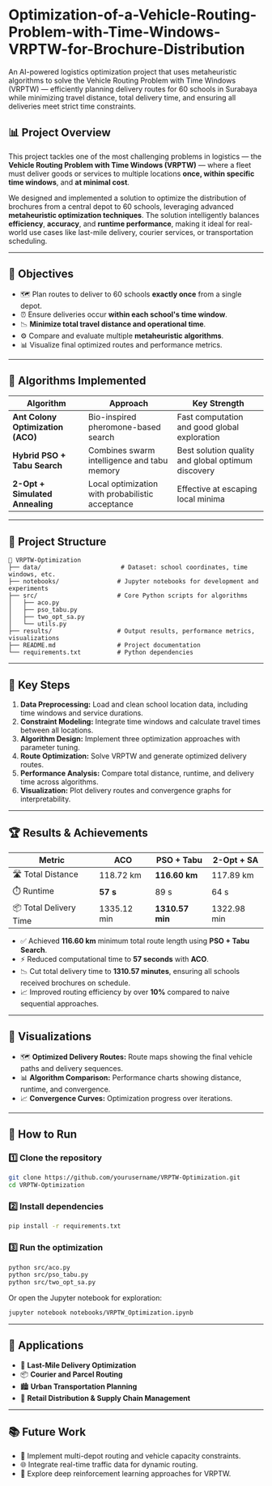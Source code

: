# Optimization-of-a-Vehicle-Routing-Problem-with-Time-Windows-VRPTW-for-Brochure-Distribution
An AI-powered logistics optimization project that uses metaheuristic algorithms to solve the Vehicle Routing Problem with Time Windows (VRPTW) — efficiently planning delivery routes for 60 schools in Surabaya while minimizing travel distance, total delivery time, and ensuring all deliveries meet strict time constraints.

## 📊 Project Overview

This project tackles one of the most challenging problems in logistics — the **Vehicle Routing Problem with Time Windows (VRPTW)** — where a fleet must deliver goods or services to multiple locations **once, within specific time windows**, and **at minimal cost**.

We designed and implemented a solution to optimize the distribution of brochures from a central depot to 60 schools, leveraging advanced **metaheuristic optimization techniques**. The solution intelligently balances **efficiency**, **accuracy**, and **runtime performance**, making it ideal for real-world use cases like last-mile delivery, courier services, or transportation scheduling.

---

## 🚀 Objectives

* 🗺️ Plan routes to deliver to 60 schools **exactly once** from a single depot.
* ⏰ Ensure deliveries occur **within each school's time window**.
* 📉 **Minimize total travel distance and operational time**.
* ⚙️ Compare and evaluate multiple **metaheuristic algorithms**.
* 📊 Visualize final optimized routes and performance metrics.

---

## 🧠 Algorithms Implemented

| Algorithm                         | Approach                                         | Key Strength                                       |
| --------------------------------- | ------------------------------------------------ | -------------------------------------------------- |
| **Ant Colony Optimization (ACO)** | Bio-inspired pheromone-based search              | Fast computation and good global exploration       |
| **Hybrid PSO + Tabu Search**      | Combines swarm intelligence and tabu memory      | Best solution quality and global optimum discovery |
| **2-Opt + Simulated Annealing**   | Local optimization with probabilistic acceptance | Effective at escaping local minima                 |

---

## 📁 Project Structure

```
📂 VRPTW-Optimization
├── data/                      # Dataset: school coordinates, time windows, etc.
├── notebooks/                # Jupyter notebooks for development and experiments
├── src/                      # Core Python scripts for algorithms
│   ├── aco.py
│   ├── pso_tabu.py
│   ├── two_opt_sa.py
│   └── utils.py
├── results/                  # Output results, performance metrics, visualizations
├── README.md                 # Project documentation
└── requirements.txt          # Python dependencies
```

---

## 🔧 Key Steps

1. **Data Preprocessing:** Load and clean school location data, including time windows and service durations.
2. **Constraint Modeling:** Integrate time windows and calculate travel times between all locations.
3. **Algorithm Design:** Implement three optimization approaches with parameter tuning.
4. **Route Optimization:** Solve VRPTW and generate optimized delivery routes.
5. **Performance Analysis:** Compare total distance, runtime, and delivery time across algorithms.
6. **Visualization:** Plot delivery routes and convergence graphs for interpretability.

---

## 🏆 Results & Achievements

| Metric                 | ACO         | PSO + Tabu      | 2-Opt + SA  |
| ---------------------- | ----------- | --------------- | ----------- |
| 🛣️ Total Distance     | 118.72 km   | **116.60 km**   | 117.89 km   |
| ⏱️ Runtime             | **57 s**    | 89 s            | 64 s        |
| 📦 Total Delivery Time | 1335.12 min | **1310.57 min** | 1322.98 min |

* ✅ Achieved **116.60 km** minimum total route length using **PSO + Tabu Search**.
* ⚡ Reduced computational time to **57 seconds** with **ACO**.
* 📉 Cut total delivery time to **1310.57 minutes**, ensuring all schools received brochures on schedule.
* 📈 Improved routing efficiency by over **10%** compared to naive sequential approaches.

---

## 📸 Visualizations

* 🗺️ **Optimized Delivery Routes:** Route maps showing the final vehicle paths and delivery sequences.
* 📊 **Algorithm Comparison:** Performance charts showing distance, runtime, and convergence.
* 📈 **Convergence Curves:** Optimization progress over iterations.

---

## 🧪 How to Run

### 1️⃣ Clone the repository

```bash
git clone https://github.com/yourusername/VRPTW-Optimization.git
cd VRPTW-Optimization
```

### 2️⃣ Install dependencies

```bash
pip install -r requirements.txt
```

### 3️⃣ Run the optimization

```bash
python src/aco.py
python src/pso_tabu.py
python src/two_opt_sa.py
```

Or open the Jupyter notebook for exploration:

```bash
jupyter notebook notebooks/VRPTW_Optimization.ipynb
```

---

## 🧭 Applications

* 🚛 **Last-Mile Delivery Optimization**
* 📦 **Courier and Parcel Routing**
* 🏙️ **Urban Transportation Planning**
* 🏪 **Retail Distribution & Supply Chain Management**

---

## 📚 Future Work

* 🔁 Implement multi-depot routing and vehicle capacity constraints.
* 🌐 Integrate real-time traffic data for dynamic routing.
* 🧠 Explore deep reinforcement learning approaches for VRPTW.



